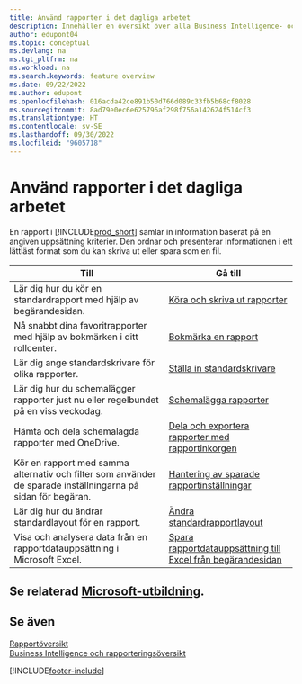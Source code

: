 ```yaml
---
title: Använd rapporter i det dagliga arbetet
description: Innehåller en översikt över alla Business Intelligence- och rapporteringsfunktioner som stöds i Business Central-produkten.
author: edupont04
ms.topic: conceptual
ms.devlang: na
ms.tgt_pltfrm: na
ms.workload: na
ms.search.keywords: feature overview
ms.date: 09/22/2022
ms.author: edupont
ms.openlocfilehash: 016acda42ce891b50d766d089c33fb5b68cf8028
ms.sourcegitcommit: 8ad79e0ec6e625796af298f756a142624f514cf3
ms.translationtype: HT
ms.contentlocale: sv-SE
ms.lasthandoff: 09/30/2022
ms.locfileid: "9605718"
---
```

# <a name="use-reports-in-daily-work"></a>Använd rapporter i det dagliga arbetet

En rapport i [!INCLUDE[prod_short](includes/prod_short.md)] samlar in information baserat på en angiven uppsättning kriterier. Den ordnar och presenterar informationen i ett lättläst format som du kan skriva ut eller spara som en fil.  

| Till | Gå till |
| --- | --- |
| Lär dig hur du kör en standardrapport med hjälp av begärandesidan. | [Köra och skriva ut rapporter](ui-work-report.md) |
| Nå snabbt dina favoritrapporter med hjälp av bokmärken i ditt rollcenter. | [Bokmärka en rapport](ui-bookmarks.md) |
| Lär dig ange standardskrivare för olika rapporter. | [Ställa in standardskrivare](ui-specify-printer-selection-reports.md#default) |
| Lär dig hur du schemalägger rapporter just nu eller regelbundet på en viss veckodag. | [Schemalägga rapporter](ui-work-report.md#ScheduleReport) |
| Hämta och dela schemalagda rapporter med OneDrive. | [Dela och exportera rapporter med rapportinkorgen](ui-work-report-inbox.md) |
| Kör en rapport med samma alternativ och filter som använder de sparade inställningarna på sidan för begäran. | [Hantering av sparade rapportinställningar](reports-saving-reusing-settings.md)|
| Lär dig hur du ändrar standardlayout för en rapport. | [Ändra standardrapportlayout](ui-how-change-layout-currently-used-report.md) |
| Visa och analysera data från en rapportdatauppsättning i Microsoft Excel. | [Spara rapportdatauppsättning till Excel från begärandesidan](/dynamics365-release-plan/2021wave1/smb/dynamics365-business-central/save-report-dataset-excel-request-page) |

## <a name="see-related-microsoft-training"></a>Se relaterad [Microsoft-utbildning](/training/paths/setup-reporting-dynamics-365-business-central/).

## <a name="see-also"></a>Se även

[Rapportöversikt](reports-available-reports.md)  
[Business Intelligence och rapporteringsöversikt](ui-work-report.md)  

[!INCLUDE[footer-include](includes/footer-banner.md)]
